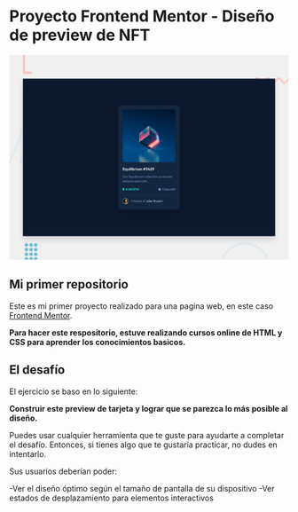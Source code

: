 # Proyecto Frontend Mentor - Diseño de preview de NFT

![Design preview for the NFT preview card component coding challenge](./design/desktop-preview.jpg)

## Mi primer repositorio

Este es mi primer proyecto realizado para una pagina web, en este caso [Frontend Mentor](https://www.frontendmentor.io).

**Para hacer este respositorio, estuve realizando cursos online de HTML y CSS para aprender los conocimientos basicos.**

## El desafío

El ejercicio se baso en lo siguiente:

**Construir este preview de tarjeta  y lograr que se parezca lo más posible al diseño.**

Puedes usar cualquier herramienta que te guste para ayudarte a completar el desafío. Entonces, si tienes algo que te gustaría practicar, no dudes en intentarlo.

Sus usuarios deberían poder:

-Ver el diseño óptimo según el tamaño de pantalla de su dispositivo
-Ver estados de desplazamiento para elementos interactivos
